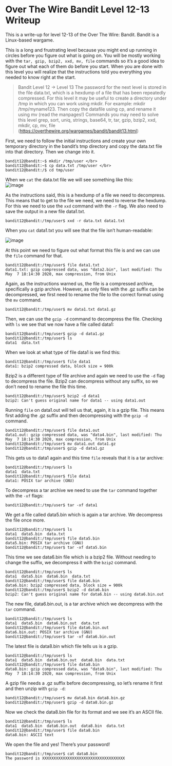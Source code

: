 # Over The Wire Bandit Level 12-13 Writeup
This is a write-up for level 12-13 of the Over The Wire: Bandit. Bandit is a Linux-based wargame.

This is a long and frustrating level because you might end up running in circles before you figure out what is going on. You will be mostly working with the `tar, gzip, bzip2, xxd, mv, file` commands so it’s a good idea to figure out what each of them do before you start. When you are done with this level you will realize that the instructions told you everything you needed to know right at the start. 

> Bandit Level 12 → Level 13
The password for the next level is stored in the file data.txt, which is a hexdump of a file that has been repeatedly compressed. For this level it may be useful to create a directory under /tmp in which you can work using mkdir. For example: mkdir /tmp/myname123. Then copy the datafile using cp, and rename it using mv (read the manpages!)
Commands you may need to solve this level
grep, sort, uniq, strings, base64, tr, tar, gzip, bzip2, xxd, mkdir, cp, mv, file
(https://overthewire.org/wargames/bandit/bandit13.html)

First, we need to follow the initial instructions and create your own temporary directory in the bandit’s tmp directory and copy the data.txt file into that directory. Then we change into it.


```
bandit12@bandit:~$ mkdir /tmp/user </br>
bandit12@bandit:~$ cp data.txt /tmp/user </br>
bandit12@bandit:/$ cd tmp/user
```

When we `cat` the data.txt file we will see something like this: </br>
![image](https://user-images.githubusercontent.com/101567957/158242416-72f8bba6-472f-42eb-a910-1a52674a90cc.png)

As the instructions said, this is a hexdump of a file we need to decompress. This means that to get to the file we need, we need to reverse the hexdump. For this we need to use the `xxd` command with the `-r` flag. We also need to save the output in a new file data1.txt. 


```
bandit12@bandit:/tmp/user$ xxd -r data.txt data1.txt 
```


When you `cat` data1.txt you will see that the file isn’t human-readable: </br>

![image](https://user-images.githubusercontent.com/101567957/158242699-4e5dfb8b-f569-444b-a867-883eab3a9f71.png)

At this point we need to figure out what format this file is and we can use the `file` command for that.

```
bandit12@bandit:/tmp/user$ file data1.txt
data1.txt: gzip compressed data, was "data2.bin", last modified: Thu May  7 18:14:30 2020, max compression, from Unix 
```

Again, as the instructions warned us, the file is a compressed archive, specifically a gzip archive. However, as only files with the .gz suffix can be decompressed, we first need to rename the file to the correct format using the `mv` command.

```
bandit12@bandit:/tmp/user$ mv data1.txt data1.gz
```

Then, we can use the `gzip -d` command to decompress the file. Checking with `ls` we see that we now have a file called data1:

```
bandit12@bandit:/tmp/user$ gzip -d data1.gz
bandit12@bandit:/tmp/user$ ls
data1  data.txt
```

When we look at what type of file data1 is we find this:

```
bandit12@bandit:/tmp/user$ file data1
data1: bzip2 compressed data, block size = 900k
```

Bzip2 is a different type of file archive and again we need to use the `-d` flag to decompress the file. Bzip2 can decompress without any suffix, so we don’t need to rename the file this time.

```
bandit12@bandit:/tmp/user$ bzip2 -d data1
bzip2: Can't guess original name for data1 -- using data1.out
```

Running `file` on data1.out will tell us that, again, it is a gzip file. This means first adding the .gz suffix and then decompressing with the `gzip -d` command.



```
bandit12@bandit:/tmp/user$ file data1.out
data1.out: gzip compressed data, was "data4.bin", last modified: Thu May  7 18:14:30 2020, max compression, from Unix
bandit12@bandit:/tmp/user$ mv data1.out data1.gz
bandit12@bandit:/tmp/user$ gzip -d data1.gz
```

This gets us to data1 again and this time `file` reveals that it is a tar archive:

```
bandit12@bandit:/tmp/user$ ls
data1  data.txt
bandit12@bandit:/tmp/user$ file data1
data1: POSIX tar archive (GNU)
```

To decompress a tar archive we need to use the `tar` command together with the `-xf` flags: 

```
bandit12@bandit:/tmp/user$ tar -xf data1
```

We get a file called data5.bin which is again a tar archive. We decompress the file once more.

```
bandit12@bandit:/tmp/user$ ls
data1  data5.bin  data.txt
bandit12@bandit:/tmp/user$ file data5.bin
data5.bin: POSIX tar archive (GNU)
bandit12@bandit:/tmp/user$ tar -xf data5.bin
```

This time we see data6.bin file which is a bzip2 file. Without needing to change the suffix, we decompress it with the `bzip2` command.

```
bandit12@bandit:/tmp/user$ ls
data1  data5.bin  data6.bin  data.txt
bandit12@bandit:/tmp/user$ file data6.bin
data6.bin: bzip2 compressed data, block size = 900k
bandit12@bandit:/tmp/user$ bzip2 -d data6.bin
bzip2: Can't guess original name for data6.bin -- using data6.bin.out
```


The new file, data6.bin.out, is a tar archive which we decompress with the `tar` command.

```
bandit12@bandit:/tmp/user$ ls
data1  data5.bin  data6.bin.out  data.txt
bandit12@bandit:/tmp/user$ file data6.bin.out
data6.bin.out: POSIX tar archive (GNU)
bandit12@bandit:/tmp/user$ tar -xf data6.bin.out
```
The latest file is data8.bin which file tells us is a gzip. 

```
bandit12@bandit:/tmp/user$ ls
data1  data5.bin  data6.bin.out  data8.bin  data.txt
bandit12@bandit:/tmp/user$ file data8.bin
data8.bin: gzip compressed data, was "data9.bin", last modified: Thu May  7 18:14:30 2020, max compression, from Unix
```

A gzip file needs a .gz suffix before decompressing, so let’s rename it first and then unzip with `gzip -d`:

```
bandit12@bandit:/tmp/user$ mv data8.bin data8.bin.gz
bandit12@bandit:/tmp/user$ gzip -d data8.bin.gz
```
Now we check the data8.bin file for its format and we see it’s an ASCII file. 

```
bandit12@bandit:/tmp/user$ ls
data1  data5.bin  data6.bin.out  data8.bin  data.txt
bandit12@bandit:/tmp/user$ file data8.bin
data8.bin: ASCII text
```

We open the file and yes! There’s your password!

```
bandit12@bandit:/tmp/user$ cat data8.bin
The password is XXXXXXXXXXXXXXXXXXXXXXXXXXXXXXXXXXXX
```
